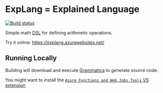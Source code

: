 # ExpLang = Explained Language

[![Build status](https://darthwalsh.visualstudio.com/ExpLang/_apis/build/status/ExpLang-Azure%20Web%20App%20for%20ASP.NET-CI)](https://darthwalsh.visualstudio.com/ExpLang/_build/latest?definitionId=3)

Simple math [DSL](https://en.wikipedia.org/wiki/Domain-specific_language) for defining arithmetic operations.

Try it online: https://explang.azurewebsites.net/

## Running Locally

Building will download and execute [Grammatica](https://github.com/cederberg/grammatica) to generate source code.

You might want to install the [`Azure Functions and Web Jobs Tools` VS extension](https://docs.microsoft.com/en-us/azure/azure-functions/functions-develop-vs#check-your-tools-version)
